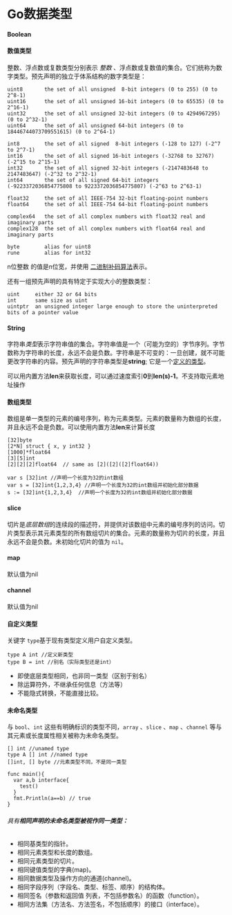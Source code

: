 # Go数据类型

#### Boolean

#### 数值类型

整数、浮点数或复数类型分别表示 *整数* 、浮点数或复数值的集合。它们统称为数字类型。预先声明的独立于体系结构的数字类型是：

```
uint8       the set of all unsigned  8-bit integers (0 to 255) (0 to 2^8-1)
uint16      the set of all unsigned 16-bit integers (0 to 65535) (0 to 2^16-1)
uint32      the set of all unsigned 32-bit integers (0 to 4294967295) (0 to 2^32-1)
uint64      the set of all unsigned 64-bit integers (0 to 18446744073709551615) (0 to 2^64-1)

int8        the set of all signed  8-bit integers (-128 to 127) (-2^7 to 2^7-1)
int16       the set of all signed 16-bit integers (-32768 to 32767) (-2^15 to 2^15-1)
int32       the set of all signed 32-bit integers (-2147483648 to 2147483647) (-2^32 to 2^32-1)
int64       the set of all signed 64-bit integers (-9223372036854775808 to 9223372036854775807) (-2^63 to 2^63-1)

float32     the set of all IEEE-754 32-bit floating-point numbers
float64     the set of all IEEE-754 64-bit floating-point numbers

complex64   the set of all complex numbers with float32 real and imaginary parts
complex128  the set of all complex numbers with float64 real and imaginary parts

byte        alias for uint8
rune        alias for int32
```

n位整数 的值是n位宽，并使用 [二进制补码算法](https://en.wikipedia.org/wiki/Two's_complement)表示。

还有一组预先声明的具有特定于实现大小的整数类型：

```
uint     either 32 or 64 bits
int      same size as uint
uintptr  an unsigned integer large enough to store the uninterpreted bits of a pointer value
```

#### String

字符串*类型*表示字符串值的集合。字符串值是一个（可能为空的）字节序列。字节数称为字符串的长度，永远不会是负数。字符串是不可变的：一旦创建，就不可能更改字符串的内容。预先声明的字符串类型是**string**; 它是一个[定义的类型](https://go.dev/ref/spec#Type_definitions)。

可以用内置方法**len**来获取长度，可以通过速度索引**0**到**len(s)-1**。不支持取元素地址操作

#### 数组类型

数组是单一类型的元素的编号序列，称为元素类型。元素的数量称为数组的长度，并且永远不会是负数。可以使用内置方法**len**来计算长度

```
[32]byte
[2*N] struct { x, y int32 }
[1000]*float64
[3][5]int
[2][2][2]float64  // same as [2]([2]([2]float64))

var s [32]int //声明一个长度为32的int数组
var s = [32]int{1,2,3,4} //声明一个长度为32的int数组并初始化部分数据
s := [32]int{1,2,3,4}  //声明一个长度为32的int数组并初始化部分数据
```

#### slice

切片是*底层数组*的连续段的描述符，并提供对该数组中元素的编号序列的访问。切片类型表示其元素类型的所有数组切片的集合。元素的数量称为切片的长度，并且永远不会是负数。未初始化切片的值为 `nil`。

#### map

默认值为nil

#### channel

默认值为nil

#### 自定义类型

关键字 `type`基于现有类型定义用户自定义类型。

```
type A int //定义新类型
type B = int //别名（实际类型还是int）
```

* 即使底层类型相同，也非同一类型（区别于别名）
* 除运算符外，不继承任何信息（方法等）
* 不能隐式转换，不能直接比较。

#### 未命名类型

与 `bool`、`int` 这些有明确标识的类型不同，`array` 、`slice` 、`map` 、`channel` 等与其元素或长度属性相关被称为未命名类型。

```
[] int //unamed type
type A [] int //named type
[]int, [] byte //元素类型不同，不是同一类型

func main(){
  var a,b interface{
    test()
  }
  fmt.Println(a==b) // true
}

```

###### 具有**相同声明的未命名类型被视作同一类型：**

* 相同基类型的指针。
* 相同元素类型和长度的数组。
* 相同元素类型的切片。
* 相同键值类型的字典(map)。
* 相同数据类型及操作方向的通道(channel)。
* 相同字段序列（字段名、类型、标签、顺序）的结构体。
* 相同签名（参数和返回值 列表，不包括参数名）的函数（function）。
* 相同方法集（方法名、方法签名，不包括顺序）的接口（interface）。
